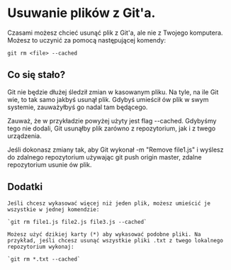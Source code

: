 # Usuwanie plików z Git'a.

Czasami możesz chcieć usunąć plik z Git'a, ale nie z Twojego komputera. Możesz to uczynić za pomocą następującej komendy:

``git rm <file> --cached``

## Co się stało?

Git nie będzie dłużej śledził zmian w kasowanym pliku. Na tyle, na ile Git wie, to tak samo jakbyś usunął plik. Gdybyś umieścił ów plik w swym systemie, zauważyłbyś go nadal tam będącego.

Zauważ, że w przykładzie powyżej użyty jest flag --cached. Gdybyśmy tego nie dodali, Git usunąłby plik zarówno z repozytorium, jak i z twego urządzenia.

Jeśli dokonasz zmiany tak, aby Git wykonał -m "Remove file1.js" i wyślesz do zdalnego repozytorium używając git push origin master, zdalne repozytorium usunie ów plik.

## Dodatki

    Jeśli chcesz wykasować więcej niż jeden plik, możesz umieścić je wszystkie w jednej komendzie:

    `git rm file1.js file2.js file3.js --cached`

    Możesz użyć dzikiej karty (*) aby wykasować podobne pliki. Na przykład, jeśli chcesz usunąć wszystkie pliki .txt z twego lokalnego repozytorium wykonaj:

    `git rm *.txt --cached`
